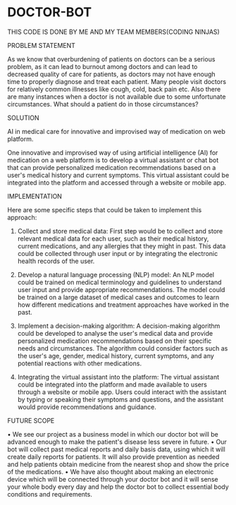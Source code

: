 # DOCTOR-BOT
THIS CODE IS DONE BY ME AND MY TEAM MEMBERS(CODING NINJAS)

PROBLEM STATEMENT

As we know that overburdening of patients on doctors can be a serious problem, as it can lead to burnout among doctors and can lead to decreased quality of care for patients, as doctors may not have enough time to properly diagnose and treat each patient. Many people visit doctors for relatively common illnesses like cough, cold, back pain etc. Also there are many instances when a doctor is not available due to some unfortunate circumstances. What should a patient do in those circumstances?

SOLUTION 

AI in medical care for innovative and improvised way of medication on web platform.

One innovative and improvised way of using artificial intelligence (AI) for medication on a web platform is to develop a virtual assistant or chat bot that can provide personalized medication recommendations based on a user's medical history and current symptoms. This virtual assistant could be integrated into the platform and accessed through a website or mobile app.


IMPLEMENTATION

Here are some specific steps that could be taken to implement this approach:
1.	Collect and store medical data: First step would be to collect and store relevant medical data for each user, such as their medical history, current medications, and any allergies that they might in past. This data could be collected through user input or by integrating the electronic health records of the user.

2.	Develop a natural language processing (NLP) model: An NLP model could be trained on medical terminology and guidelines to understand user input and provide appropriate recommendations. The model could be trained on a large dataset of medical cases and outcomes to learn how different medications and treatment approaches have worked in the past.

3.	Implement a decision-making algorithm: A decision-making algorithm could be developed to analyse the user's medical data and provide personalized medication recommendations based on their specific needs and circumstances. The algorithm could consider factors such as the user's age, gender, medical history, current symptoms, and any potential reactions with other medications.

4.	Integrating the virtual assistant into the platform: The virtual assistant could be integrated into the platform and made available to users through a website or mobile app. Users could interact with the assistant by typing or speaking their symptoms and questions, and the assistant would provide recommendations and guidance.


FUTURE SCOPE
 
•	We see our project as a business model in which our doctor bot will be advanced enough to make the patient's disease less severe in future. 
•	Our bot will collect past medical reports and daily basis data, using which it will create daily reports for patients. It will also provide prevention as needed and help patients obtain medicine from the nearest shop and show the price of the medications. 
•	We have also thought about making an electronic device which will be connected through your doctor bot and it will sense your whole body every day and help the doctor bot to collect essential body conditions and requirements.
